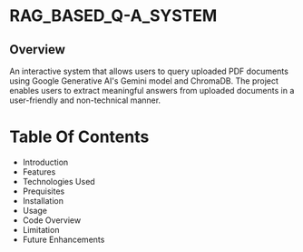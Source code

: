 # RAG_BASED_Q-A_SYSTEM

## Overview
An interactive system that allows users to query uploaded PDF documents using Google Generative AI's Gemini model and ChromaDB. The project enables users to extract meaningful answers from uploaded documents in a user-friendly and non-technical manner.

# Table Of Contents
- Introduction
- Features
- Technologies Used
- Prequisites
- Installation
- Usage
- Code Overview
- Limitation
- Future Enhancements
